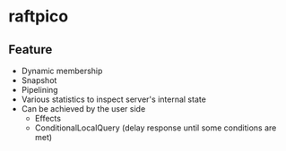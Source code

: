 raftpico
========


Feature
-------

- Dynamic membership
- Snapshot
- Pipelining
- Various statistics to inspect server's internal state
- Can be achieved by the user side
  - Effects
  - ConditionalLocalQuery (delay response until some conditions are met)
